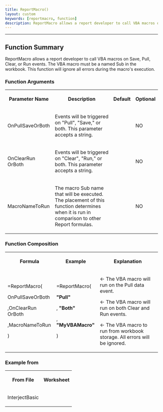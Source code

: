 ```yaml
---
title: ReportMacro()
layout: custom
keywords: [reportmacro, function]
description: ReportMacro allows a report developer to call VBA macros on Save, Pull, Clear, or Run events. 
---
```

* * *

##  Function Summary 
ReportMacro allows a report developer to call VBA macros on Save, Pull, Clear, or Run events. The VBA macro must be a named Sub in the workbook. This function will ignore all errors during the macro's execution. 

###  Function Arguments   
  
<table>  
<tr>  
<th>



Parameter Name 


</th>  
<th>



Description 


</th>  
<th>



Default 


</th>  
<th>



Optional 


</th> </tr>  
<tr>  
<td>



OnPullSaveOrBoth 


</td>  
<td>

Events will be triggered on "Pull", "Save," or both. This parameter accepts a string. 
</td>  
<td>


</td>  
<td>



NO 


</td> </tr>  
<tr>  
<td>

OnClearRun  OrBoth  
</td>  
<td>

Events will be triggered on "Clear", "Run," or both. This parameter accepts a string.  
</td>  
<td>


</td>  
<td>

NO  
</td> </tr>  
<tr>  
<td>

MacroNameToRun  
</td>  
<td>



The macro Sub name that will be executed. The placement of this function determines when it is run in comparison to other Report formulas. 


</td>  
<td>


</td>  
<td>

NO  
</td> </tr> </table>

###  Function Composition   
  
<table>  
<tr>  
<th>



Formula 


</th>  
<th>



Example 


</th>  
<th>



Explanation 


</th> </tr>  
<tr>  
<td>



=ReportMacro( 

OnPullSaveOrBoth 

,OnClearRun  OrBoth 

,MacroNameToRun 

) 


</td>  
<td>



=ReportMacro( 

<b>"Pull"</b>

,  <b>"Both"</b>

, <b>"MyVBAMacro"</b>

) 


</td>  
<td>



← The VBA macro will run on the Pull data event. 

← The VBA macro will run on both Clear and Run events. 

← The VBA macro to run from workbook storage. All errors will be ignored. 


</td> </tr> </table>

###  Example from   
  
<table>  
<tr>  
<th>



From File 


</th>  
<th>



Worksheet 


</th> </tr>  
<tr>  
<td>

InterjectBasic 
</td>  
<td>


</td> </tr> </table>
